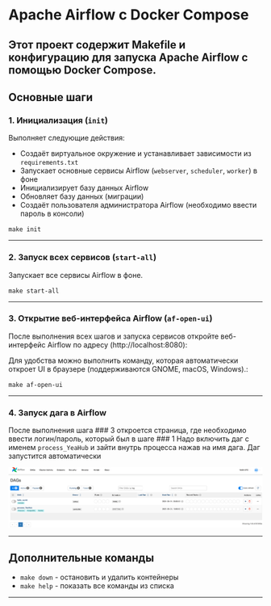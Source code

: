# Apache Airflow с Docker Compose
Этот проект содержит Makefile и конфигурацию для запуска Apache Airflow с помощью Docker Compose.
---
## Основные шаги
### 1. Инициализация (`init`)

Выполняет следующие действия:

- Создаёт виртуальное окружение и устанавливает зависимости из `requirements.txt`
- Запускает основные сервисы Airflow (`webserver`, `scheduler`, `worker`) в фоне
- Инициализирует базу данных Airflow
- Обновляет базу данных (миграции)
- Создаёт пользователя администратора Airflow (необходимо ввести пароль в консоли)

```
make init
```

---
### 2. Запуск всех сервисов (`start-all`)

Запускает все сервисы Airflow в фоне.

```
make start-all
```

---

### 3. Открытие веб-интерфейса Airflow (`af-open-ui`)

После выполнения всех шагов и запуска сервисов откройте веб-интерфейс Airflow по адресу (http://localhost:8080):

Для удобства можно выполнить команду, которая автоматически откроет UI в браузере (поддерживаются GNOME, macOS, Windows).:

```
make af-open-ui
```

---

### 4. Запуск дага в Airflow

После выполнения шага ### 3 откроется страница, где необходимо ввести логин/пароль, который был в шаге ### 1
Надо включить даг с именем `process_YeaHub` и зайти внутрь процесса нажав на имя дага.
Даг запустится автоматически

![Airflow](https://raw.githubusercontent.com/pavoli/kiz8_scapper/master/images/af_ui_example.png)


---

## Дополнительные команды

- `make down` - остановить и удалить контейнеры
- `make help` - показать все команды из списка

---
